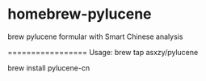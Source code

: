 homebrew-pylucene
=================

brew pylucene formular with Smart Chinese analysis

=================
Usage:
brew tap asxzy/pylucene

brew install pylucene-cn
